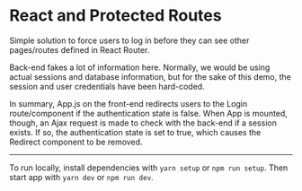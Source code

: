 # React and Protected Routes

Simple solution to force users to log in before they can see other pages/routes defined in React Router.

Back-end fakes a lot of information here. Normally, we would be using actual sessions and database information, but for the sake of this demo, the session and user credentials have been hard-coded.

In summary, App.js on the front-end redirects users to the Login route/component if the authentication state is false. When App is mounted, though, an Ajax request is made to check with the back-end if a session exists. If so, the authentication state is set to true, which causes the Redirect component to be removed.

---

To run locally, install dependencies with `yarn setup` or `npm run setup`. Then start app with `yarn dev` or `npm run dev`.
